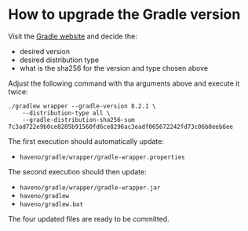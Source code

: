 # How to upgrade the Gradle version

Visit the [Gradle website](https://gradle.org/releases/) and decide the:

 - desired version
 - desired distribution type
 - what is the sha256 for the version and type chosen above

Adjust the following command with tha arguments above and execute it twice:

    ./gradlew wrapper --gradle-version 8.2.1 \
        --distribution-type all \
        --gradle-distribution-sha256-sum 7c3ad722e9b0ce8205b91560fd6ce8296ac3eadf065672242fd73c06b8eeb6ee

The first execution should automatically update:

 - `haveno/gradle/wrapper/gradle-wrapper.properties`

The second execution should then update:

 - `haveno/gradle/wrapper/gradle-wrapper.jar`
 - `haveno/gradlew`
 - `haveno/gradlew.bat`

The four updated files are ready to be committed.
